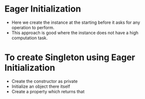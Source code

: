 ﻿# Eager Initialization
- Here we create the instance at the starting before it asks for any operation to perform.
- This approach is good where the instance does not have a high computation task.

# To create Singleton using Eager Initialization
- Create the constructor as private
- Initialize an object there itself
- Create a property which returns that
